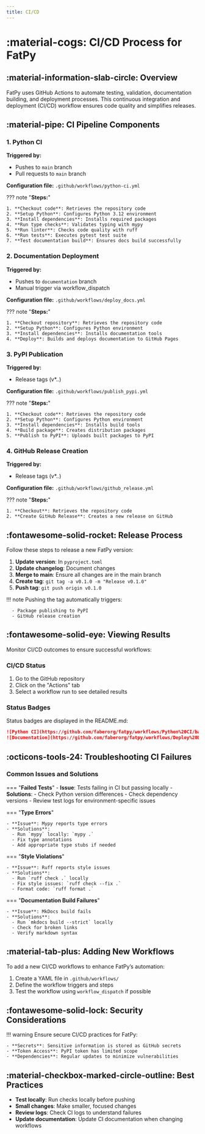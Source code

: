 ```yaml
---
title: CI/CD
---
```



# :material-cogs: CI/CD Process for FatPy

## :material-information-slab-circle: Overview

FatPy uses GitHub Actions to automate testing, validation, documentation building, and deployment processes. This continuous integration and deployment (CI/CD) workflow ensures code quality and simplifies releases.

## :material-pipe: CI Pipeline Components

### 1. Python CI

**Triggered by:**

- Pushes to `main` branch
- Pull requests to `main` branch

**Configuration file:** `.github/workflows/python-ci.yml`

??? note "**Steps:**"

    1. **Checkout code**: Retrieves the repository code
    2. **Setup Python**: Configures Python 3.12 environment
    3. **Install dependencies**: Installs required packages
    4. **Run type checks**: Validates typing with mypy
    5. **Run linter**: Checks code quality with ruff
    6. **Run tests**: Executes pytest test suite
    7. **Test documentation build**: Ensures docs build successfully

### 2. Documentation Deployment

**Triggered by:**

- Pushes to `documentation` branch
- Manual trigger via workflow_dispatch

**Configuration file:** `.github/workflows/deploy_docs.yml`

??? note "**Steps:**"

    1. **Checkout repository**: Retrieves the repository code
    2. **Setup Python**: Configures Python environment
    3. **Install dependencies**: Installs documentation tools
    4. **Deploy**: Builds and deploys documentation to GitHub Pages

### 3. PyPI Publication

**Triggered by:**

- Release tags (v*.*.*)

**Configuration file:** `.github/workflows/publish_pypi.yml`

??? note "**Steps:**"

    1. **Checkout code**: Retrieves the repository code
    2. **Setup Python**: Configures Python environment
    3. **Install dependencies**: Installs build tools
    4. **Build package**: Creates distribution packages
    5. **Publish to PyPI**: Uploads built packages to PyPI

### 4. GitHub Release Creation

**Triggered by:**

- Release tags (v*.*.*)

**Configuration file:** `.github/workflows/github_release.yml`

??? note "**Steps:**"

    1. **Checkout**: Retrieves the repository code
    2. **Create GitHub Release**: Creates a new release on GitHub

## :fontawesome-solid-rocket: Release Process

Follow these steps to release a new FatPy version:

1. **Update version**: In `pyproject.toml`
2. **Update changelog**: Document changes
3. **Merge to main**: Ensure all changes are in the main branch
4. **Create tag**: `git tag -a v0.1.0 -m "Release v0.1.0"`
5. **Push tag**: `git push origin v0.1.0`

!!! note
    Pushing the tag automatically triggers:

      - Package publishing to PyPI
      - GitHub release creation

## :fontawesome-solid-eye: Viewing Results

Monitor CI/CD outcomes to ensure successful workflows:

### CI/CD Status

1. Go to the GitHub repository
2. Click on the "Actions" tab
3. Select a workflow run to see detailed results

### Status Badges

Status badges are displayed in the README.md:

```markdown
![Python CI](https://github.com/faberorg/fatpy/workflows/Python%20CI/badge.svg)
![Documentation](https://github.com/faberorg/fatpy/workflows/Deploy%20Documentation/badge.svg)
```

## :octicons-tools-24: Troubleshooting CI Failures

### Common Issues and Solutions

=== "**Failed Tests**"
    - **Issue**: Tests failing in CI but passing locally
    - **Solutions**:
      - Check Python version differences
      - Check dependency versions
      - Review test logs for environment-specific issues
  
=== "**Type Errors**"

    - **Issue**: Mypy reports type errors
    - **Solutions**:
      - Run `mypy` locally: `mypy .`
      - Fix type annotations
      - Add appropriate type stubs if needed

=== "**Style Violations**"

    - **Issue**: Ruff reports style issues
    - **Solutions**:
      - Run `ruff check .` locally
      - Fix style issues: `ruff check --fix .`
      - Format code: `ruff format .`

=== "**Documentation Build Failures**"

    - **Issue**: MkDocs build fails
    - **Solutions**:
      - Run `mkdocs build --strict` locally
      - Check for broken links
      - Verify markdown syntax

## :material-tab-plus: Adding New Workflows

To add a new CI/CD workflows to enhance FatPy’s automation:

1. Create a YAML file in `.github/workflows/`
2. Define the workflow triggers and steps
3. Test the workflow using `workflow_dispatch` if possible

## :fontawesome-solid-lock: Security Considerations

!!! warning
    Ensure secure CI/CD practices for FatPy:

    - **Secrets**: Sensitive information is stored as GitHub secrets
    - **Token Access**: PyPI token has limited scope
    - **Dependencies**: Regular updates to minimize vulnerabilities

## :material-checkbox-marked-circle-outline: Best Practices

- **Test locally**: Run checks locally before pushing
- **Small changes**: Make smaller, focused changes
- **Review logs**: Check CI logs to understand failures
- **Update documentation**: Update CI documentation when changing workflows
